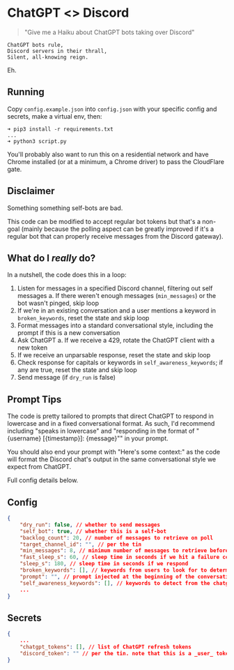 # ChatGPT <> Discord

> "Give me a Haiku about ChatGPT bots taking over Discord"

```
ChatGPT bots rule,
Discord servers in their thrall,
Silent, all-knowing reign.
```

Eh.

## Running

Copy `config.example.json` into `config.json` with your specific config and secrets, make a virtual env, then:

```
➜ pip3 install -r requirements.txt
...
➜ python3 script.py
```

You'll probably also want to run this on a residential network and have Chrome installed (or at a minimum, a Chrome driver) to pass the CloudFlare gate.

## Disclaimer

Something something self-bots are bad.

This code can be modified to accept regular bot tokens but that's a non-goal (mainly because the polling aspect can be greatly improved if it's a regular bot that can properly receive messages from the Discord gateway).

## What do I _really_ do?

In a nutshell, the code does this in a loop:

1. Listen for messages in a specified Discord channel, filtering out self messages
   a. If there weren't enough messages (`min_messages`) or the bot wasn't pinged, skip loop
2. If we're in an existing conversation and a user mentions a keyword in `broken_keywords`, reset the state and skip loop
3. Format messages into a standard conversational style, including the prompt if this is a new conversation
4. Ask ChatGPT
   a. If we receive a 429, rotate the ChatGPT client with a new token
5. If we receive an unparsable response, reset the state and skip loop
6. Check response for capitals or keywords in `self_awareness_keywords`; if any are true, reset the state and skip loop
7. Send message (if `dry_run` is false)

## Prompt Tips

The code is pretty tailored to prompts that direct ChatGPT to respond in lowercase and in a fixed conversational format. As such, I'd recommend including "speaks in lowercase" and "responding in the format of \"{username} [{timestamp}]: {message}\"" in your prompt.

You should also end your prompt with "Here's some context:" as the code will format the Discord chat's output in the same conversational style we expect from ChatGPT.

Full config details below.

## Config

```json
{
    "dry_run": false, // whether to send messages
    "self_bot": true, // whether this is a self-bot
    "backlog_count": 20, // number of messages to retrieve on poll
    "target_channel_id": "", // per the tin
    "min_messages": 8, // minimum number of messages to retrieve before responding
    "fast_sleep_s": 60, // sleep time in seconds if we hit a failure condiiton
    "sleep_s": 180, // sleep time in seconds if we respond
    "broken_keywords": [], // keywords from users to look for to determine if the bot is "broken"
    "prompt": "", // prompt injected at the beginning of the conversation
    "self_awareness_keywords": [], // keywords to detect from the chatgpt responses that determine whether we've attained "self-awareness" of the prompt
    ...
}
```

## Secrets

```json
{
    ...
    "chatgpt_tokens": [], // list of ChatGPT refresh tokens
    "discord_token": "" // per the tin. note that this is a _user_ token not a bot token
}
```

